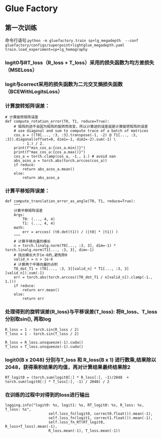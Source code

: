 # Glue Factory
## 第一次训练
命令行语句
`python -m gluefactory.train sp+lg_megadepth  --conf gluefactory/configs/superpoint+lightglue_megadepth.yaml train.load_experiment=sp+lg_homography`
### logit0与RT_loss（R_loss + T_loss）采用的损失函数为均方差损失（MSELoss）
### logit与correct采用的损失函数为二元交叉熵损失函数（BCEWithLogitsLoss）
### 计算旋转矩阵误差：

    # 计算旋转矩阵误差
    def compute_rotation_error(T0, T1, reduce=True):
        # 矩阵的迹不会因为矩阵的旋转而改变，所以计算迹的误差就是计算旋转矩阵的误差
        # use diagonal and sum to compute trace of a batch of matrices
        cos_a = ((T0[..., :3, :3].transpose(-1, -2) @ T1[..., :3, :3]).diagonal(offset=0, dim1=-1, dim2=-2).sum(-1) \
            - 1.) / 2.
        print(f"min_cos_a:{cos_a.min()}")
        print(f"max_cos_a:{cos_a.max()}")
        cos_a = torch.clamp(cos_a, -1., 1.) # avoid nan
        abs_acos_a = torch.abs(torch.arccos(cos_a))
        if reduce:
            return abs_acos_a.mean()
        else:
            return abs_acos_a


### 计算平移矩阵误差：

    def compute_translation_error_as_angle(T0, T1, reduce=True):
        """
        计算平移矩阵误差
        Args:
            T0: (..., 4, 4)
            T1: (..., 4, 4)
        math:
            err = arccos( (t0.dot(t1)) / (|t0| * |t1|) )
        """
        # 计算平移向量的模长
        n = torch.linalg.norm(T0[..., :3, 3], dim=-1) * torch.linalg.norm(T1[..., :3, 3], dim=-1)
        # 找出模长大于1e-6的,避免除0
        valid_n = n > 1e-6
        # 计算两个平移向量的点积
        T0_dot_T1 = (T0[..., :3, 3][valid_n] * T1[..., :3, 3][valid_n]).sum(-1)
        err = torch.abs(torch.arccos((T0_dot_T1 / n[valid_n]).clamp(-1., 1.)))
        if reduce:
            return err.mean()
        else:
            return err

### 处理得到的旋转误差(R_loss)与平移误差(T_loss): 将R_loss、T_loss分别取sin(), 再取log

    R_loss = 1 - torch.sin(R_loss / 2)
    T_loss = 1 - torch.sin(T_loss / 2)

    R_loss = R_loss.unsqueeze(-1).cuda()
    T_loss = T_loss.unsqueeze(-1).cuda()

### logit0(B x 2048) 分别与T_loss 和 R_loss(B x 1) 进行数乘,结果除以2048，获得乘积结果的均值，再对计算结果最终结果除2
    RT_logit0 = (torch.sum(logit0[:] * R_loss[:], -1)/2048  + torch.sum(logit0[:] * T_loss[:], -1) / 2048) / 2
### 在训练的过程中对得到的loss进行输出
    logging.info("logit0: %s, logit1: %s, RT_logit0: %s, R_loss: %s, T_loss: %s",
                        self.loss_fn(logit0, correct0.float()).mean(-1),
                        self.loss_fn(logit1, correct1.float()).mean(-1),
                        self.loss_fn_RT(RT_logit0, R_loss+T_loss).mean(-1),
                        R_loss.mean(-1), T_loss.mean(-1))


